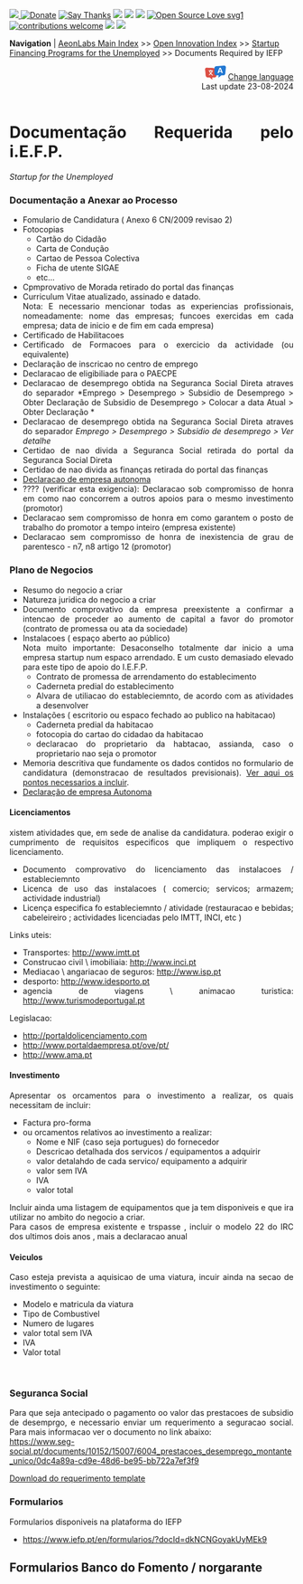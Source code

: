 [![](https://dcbadge.vercel.app/api/server/hw3j3RwfJf) ](https://discord.gg/hw3j3RwfJf)
 [![Donate](https://img.shields.io/badge/donate-$-brown.svg?style=for-the-badge)](http://paypal.me/mtpsilva)
 [![Say Thanks](https://img.shields.io/badge/Say%20Thanks-!-yellow.svg?style=for-the-badge)](https://saythanks.io/to/mtpsilva)
![](https://img.shields.io/github/last-commit/aeonSolutions/aeonSolutions?style=for-the-badge)
<img src="https://us-central1-trackgit-analytics.cloudfunctions.net/token/ping/lztozx5fhr486ojv78ol" />
![](https://views.whatilearened.today/views/github/aeonSolutions/aeonSolutions.svg)
[![Open Source Love svg1](https://badges.frapsoft.com/os/v1/open-source.svg?v=103)](#)
[![contributions welcome](https://img.shields.io/badge/contributions-welcome-brightgreen.svg?style=flat&label=Contributions&colorA=red&colorB=black	)](#)
[<img src="https://cdn.buymeacoffee.com/buttons/v2/default-yellow.png" data-canonical-src="https://cdn.buymeacoffee.com/buttons/v2/default-yellow.png" height="30" />](https://www.buymeacoffee.com/migueltomas)
<a href="https://github.com/sponsors/aeonSolutions">
  <img height="40" src="https://github.com/aeonSolutions/PCB-Prototyping-Catalogue/blob/main/media/become_a_github_sponsor.png">
</a>


**Navigation** | [AeonLabs Main Index](https://github.com/aeonSolutions/aeonSolutions/blob/main/aeonSolutions-Main-Index.md)  >>  [Open Innovation Index](https://github.com/aeonSolutions/aeonSolutions/blob/main/open-innovation-book-index.md)  >>  [Startup Financing Programs for the Unemployed](https://github.com/aeonSolutions/aeonSolutions/blob/main/startup_financing_programs_for_the_unemployed.md)   >>  Documents Required by IEFP

<div align="right">
   <img height="25" src="https://github.com/aeonSolutions/aeonSolutions/blob/main/media/language-icon.png"> 
 <a href="https://github-com.translate.goog/aeonSolutions/aeonSolutions/blob/main/startup_financing_programs_for_the_unemployed.md?_x_tr_sl=en&_x_tr_tl=nl&_x_tr_hl=en&_x_tr_pto=wapp">Change language</a> <br>
Last update 23-08-2024
</div>

<br>

<div align="justify">
 
# Documentação Requerida pelo i.E.F.P.
*Startup for the Unemployed*  <br>

### Documentação a Anexar ao Processo
- Fomulario de Candidatura ( Anexo 6 CN/2009 revisao 2)
- Fotocopias 
  - Cartão do Cidadão 
  - Carta de Condução
  - Cartao de Pessoa Colectiva
  - Ficha de utente SIGAE
  - etc... 
- Cpmprovativo de Morada retirado do portal das finanças
- Curriculum Vitae atualizado, assinado e datado. <br>
  Nota: E necessario mencionar todas as experiencias profissionais, nomeadamente: nome das empresas; funcoes exercidas em cada empresa; data de inicio e de fim em cada empresa)
- Certificado de Habilitacoes
- Certificado de Formacoes para o exercicio da actividade (ou equivalente)
- Declaração de inscricao no centro de emprego
- Declaracao de eligibiliade para o PAECPE
- Declaracao de desemprego obtida na Seguranca Social Direta atraves do separador *Emprego > Desemprego > Subsidio de Desemprego > Obter Declaração de Subsidio de Desemprego > Colocar a data Atual > Obter Declaração *
- Declaracao de desemprego obtida na  Seguranca Social Direta atraves do separador *Emprego > Desemprego > Subsidio de desemprego > Ver detalhe*
- Certidao de nao divida a Seguranca Social retirada do portal da Seguranca Social Direta
- Certidao de nao divida as finanças retirada do portal das finanças
- [Declaracao de empresa autonoma](https://iefponline.iefp.pt/IEFP/utenteCandidaturasGestao/documentos/MinutaDeclaracaoEmpresaAutonoma.odt)
- ???? (verificar esta exigencia): Declaracao sob compromisso de honra em como nao concorrem a outros apoios para o mesmo investimento (promotor)
- Declaracao sem compromisso de honra em como garantem o posto de trabalho do promotor a tempo inteiro (empresa existente)
- Declaracao sem compromisso de honra de inexistencia de grau de parentesco - n7, n8 artigo 12 (promotor)
  
### Plano de Negocios 
- Resumo do negocio a criar
- Natureza juridica do negocio a criar
- Documento comprovativo da empresa preexistente a confirmar a intencao de proceder ao aumento de capital a favor do promotor (contrato de promessa ou ata da sociedade)
- Instalacoes ( espaço aberto ao público) <br>
    Nota muito importante: Desaconselho totalmente dar inicio a uma empresa startup num espaco arrendado. E um custo demasiado elevado para este tipo de apoio do I.E.F.P.
  - Contrato de promessa de arrendamento do establecimento
  - Caderneta predial do establecimento
  - Alvara de utiliacao do estableciemnto, de acordo com as atividades a desenvolver
- Instalações ( escritorio ou espaco fechado ao publico na habitacao)
  - Caderneta predial da habitacao
  - fotocopia do cartao do cidadao da habitacao
  - declaracao do proprietario da habtacao, assianda, caso o proprietario nao seja o promotor
- Memoria descritiva que fundamente os dados contidos no formulario de candidatura (demonstracao de resultados previsionais). [Ver aqui os pontos necessarios a incluir](https://github.com/aeonSolutions/aeonSolutions/blob/main/documents/memoria_descritiva_pontos__incluir.docx).
- [Declaração  de empresa Autonoma](https://github.com/aeonSolutions/aeonSolutions/blob/main/documents/declaracao_template_empresa_autonoma.pdf)
 
#### Licenciamentos
xistem atividades que, em sede de analise da candidatura. poderao exigir o cumprimento de requisitos especificos que impliquem o respectivo licenciamento.
- Documento comprovativo do licenciamento das instalacoes / estableciemnto
- Licenca de uso das instalacoes ( comercio; servicos; armazem; actividade industrial)
- Licença especifica fo estableciemnto / atividade (restauracao e bebidas; cabeleireiro ; actividades licenciadas pelo IMTT, INCI, etc )

Links uteis:
- Transportes: http://www.imtt.pt
- Construcao civil \ imobiliaia: http://www.inci.pt
- Mediacao \ angariacao de seguros: http://www.isp.pt
- desporto: http://www.idesporto.pt
- agencia de viagens \ animacao turistica: http://www.turismodeportugal.pt

Legislacao:
- http://portaldolicenciamento.com
- http://www.portaldaempresa.pt/ove/pt/
- http://www.ama.pt
     
#### Investimento
Apresentar os orcamentos para o investimento a realizar, os quais necessitam de incluir:
- Factura pro-forma
- ou orcamentos relativos ao investimento a realizar:
  - Nome e NIF (caso seja portugues) do fornecedor
  - Descricao detalhada dos servicos / equipamentos a adquirir
  - valor detalahdo de cada servico/ equipamento a adquirir
  - valor sem IVA
  - IVA
  - valor total
  
Incluir ainda uma listagem de equipamentos que ja tem disponiveis e que ira utilizar no ambito do negocio a criar. <br>
Para casos de empresa existente e trspasse , incluir o modelo 22 do IRC dos ultimos dois anos , mais a declaracao anual

#### Veiculos
Caso esteja prevista a aquisicao de uma viatura, incuir ainda na secao de investimento o seguinte:
- Modelo e matricula da viatura
- Tipo de Combustivel
- Numero de lugares
- valor total sem IVA
- IVA
- Valor total

<br>

### Seguranca Social
Para que seja antecipado o pagamento oo valor das prestacoes de subsidio de desemprgo, e necessario enviar um requerimento a seguracao social. 
Para mais informacao ver o documento no link abaixo: <br>
https://www.seg-social.pt/documents/10152/15007/6004_prestacoes_desemprego_montante_unico/0dc4a89a-cd9e-48d6-be95-bb722a7ef3f9

[Download do requerimento template](https://github.com/aeonSolutions/aeonSolutions/blob/main/documents/requerimento_template_antecipacao_prestacoes_desemprego.pdf)


### Formularios
Formularios disponiveis na plataforma do IEFP 
- https://www.iefp.pt/en/formularios/?docId=dkNCNGoyakUyMEk9

Formularios Banco do Fomento / norgarante
- 

 </div>
